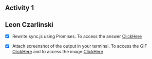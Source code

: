 ## Activity 1

## Leon Czarlinski

- [X] Rewrite sync.js using Promises​. To access the answer [ClickHere](activity.js)
- [X] Attach screenshot of the output in your terminal. To access the GIF [ClickHere](activity_output.gif) and to access the image [ClickHere](activity_output.png)

